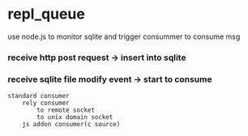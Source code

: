 repl_queue
==========
use node.js to monitor sqlite and trigger consummer to consume msg

### receive http post request -> insert into sqlite
### receive sqlite file modify event -> start to consume 
    standard consumer 
        rely consumer 
            to remote socket
            to unix domain socket
        js addon consumer(c source) 
